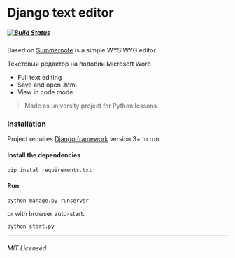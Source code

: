 # Django text editor
 ##### [![Build Status](https://img.shields.io/travis/summernote/django-summernote.svg)](https://travis-ci.org/summernote/django-summernote)
Based on 
[Summernote](https://github.com/summernote/summernote) is a simple WYSIWYG editor.

Текстовый редактор на подобии Microsoft Word
  - Full text editing
  - Save and open .html
  - View in code mode



> Made as university project for Python lessons

### Installation

Project requires [Django framework](https://www.djangoproject.com/) version 3+ to run.

#### Install the dependencies 

```sh
pip instal requirements.txt
```

#### Run
```shell script
python manage.py runserver
```
or with browser auto-start:
```shell script
python start.py
```

----
###### MIT Licensed
